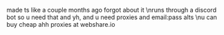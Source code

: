 made ts like a couple months ago forgot about it
\nruns through a discord bot so u need that and yh, and u need proxies and email:pass alts
\nu can buy cheap ahh proxies at webshare.io 
